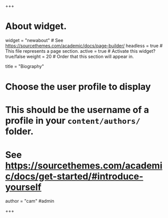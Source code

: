 +++
# About widget.
widget = "newabout"  # See https://sourcethemes.com/academic/docs/page-builder/
headless = true  # This file represents a page section.
active = true  # Activate this widget? true/false
weight = 20  # Order that this section will appear in.

title = "Biography"

# Choose the user profile    to display
# This should be the username of a profile in your `content/authors/` folder.
# See https://sourcethemes.com/academic/docs/get-started/#introduce-yourself
author = "cam" #admin

+++
